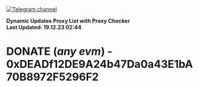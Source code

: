 [![Telegram channel](https://img.shields.io/endpoint?url=https://runkit.io/damiankrawczyk/telegram-badge/branches/master?url=https://t.me/n4z4v0d)](https://t.me/n4z4v0d) 

**Dynamic Updates Proxy List with Proxy Checker**  
**Last Updated: 19.12.23 02:44**

# DONATE (_any evm_) - 0xDEADf12DE9A24b47Da0a43E1bA70B8972F5296F2
